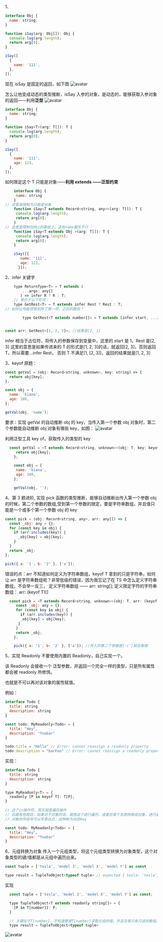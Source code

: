 1、

```javascript
interface Obj {
  name: string;
}

function iSay(arg: Obj[]): Obj {
  console.log(arg.length);
  return arg[0];
}

iSay([
  {
    name: '111',
  },
]);
```

现在 isSay 是固定的返回，如下图
![avatar](./assets/iSay1.png)

怎么让他变成动态的类型推断，isSay 入参的对象，是动态的，能够获取入参对象的返回——利用**泛型**
![avatar](./assets/iSay2.png)

```javascript
interface Obj {
  name: string;
}

function iSay<T>(arg: T[]): T {
  console.log(arg.length);
  return arg[0];
}

iSay([
  {
    name: '111',
    age: 123,
  },
]);
```

如何限定这个 T 只能是对象——**利用 extends ——泛型约束**

```javascript
    interface Obj {
     name: string
    }
// 这里是限制为只能是对象
    function iSay<T extends Record<string, any>>(arg: T[]): T {
     console.log(arg.length);
     return arg[0];
    }
// 这里是限制在Obj的基础上，没有name属性不行
    function iSay<T extends Obj >(arg: T[]): T {
     console.log(arg.length);
     return arg[0];
    }

    iSay([{
       name: '111',
       age: 123,
      }]);
```

2、infer 关键字

```javascript
    type ReturnType<T> = T extends (
        ...args: any[]
       ) => infer R ? R : T;
    // 等价于以下形式：
    type GetRest<T> = T extends infer Rest ? Rest : T;
// 如何让他能获取到除了第一项，之后的数组？

        type GetRest<T extends number[]> = T extends [infer start, ...infer Rest] ? Rest : T;


const arr: GetRest<[1, 2, 3]>; //结果是[2, 3]
```

infer 相当于占位符，将传入的参数保存到变量中，这里的 start 是 1，Rest 是[2, 3]
这里的意思是如果传进来的 T 的形式是[1, 2, 3]的话，就返回[2, 3]，否则返回 T，所以需要...infer Rest， 否则 T 不满足[1, [2, 3]]，返回的结果就是[1, 2, 3]

3、keyof
原题：

```javascript
const getVal = (obj: Record<string, unknown>, key: string) => {
  return obj[key];
};

const obj = {
  name: 'kiana',
  age: 100,
};

getVal(obj, 'name');
```

要求：实现 getVal 的自动推断 obj 的 key，当传入第一个参数 obj 对象时，第二个参数能自动推断 obj 对象有哪些 key，如图：
![avatar](./assets/keyof.png)

利用泛型工具 key of，获取传入的类型的 key

```javascript
  const getVal = <T extends Record<string, unknown>>(obj: T, key: keyof T) => {
     return obj[key];
    };

    const obj = {
     name: 'kiana',
     age: 100,
    };

    getVal(obj, '');

```

4、第 3 题进阶, 实现 pick 函数的类型推断，能够自动推断出传入第一个参数 obj 的时候，第二个参数的数组,受到第一个参数的限定，要是字符串数组，并且值只能是一个或多个第一个参数 obj 的 key

```javascript
const pick = (obj: Record<string, any>, arr: any[]) => {
  const _obj: any = {};
  for (const key in obj) {
    if (arr.includes(key)) {
      _obj[key] = obj[key];
    }
  }
  return _obj;
};

pick({ a: '1', b: '2' }, ['a']);
```

错误的点：arr 不知道如何定义为字符串数组，keyof T 拿到的只是字符串，如何让 arr 是字符串数组呢？非常低级的错误，因为我忘记了在 TS 中怎么定义字符串数组，不会举一反三，
定义字符串数组 —— arr: string[]; 定义限定字符的字符串数组： arr: (keyof T)[]

```javascript
  const pick = <T extends Record<string, unknown>>(obj: T, arr: (keyof T)[]) => {
     const _obj: any = {};
     for (const key in obj) {
       if (arr.includes(key)) {
       _obj[key] = obj[key];
      }
     }
     return _obj;
    };

    pick({ a: '1', b: '2' }, ['a']); //传入的第二个参数是['c']就会报错
```

5、实现 Readonly
不要使用内置的 Readonly<T>，自己实现一个。

该 Readonly 会接收一个 泛型参数，并返回一个完全一样的类型，只是所有属性都会被 readonly 所修饰。

也就是不可以再对该对象的属性赋值。

例如：

```javascript
interface Todo {
  title: string
  description: string
}

const todo: MyReadonly<Todo> = {
  title: "Hey",
  description: "foobar"
}

todo.title = "Hello" // Error: cannot reassign a readonly property
todo.description = "barFoo" // Error: cannot reassign a readonly property
```

实现：

```javascript
interface Todo {
  title: string
  description: string
}

type MyReadonly<T> = {
  readonly [P in keyof T]: T[P];
}

// 这个in操作符，其实就是遍历操作
// 后面有些题目，如果对于对象的话，就用这个进行遍历，或者将某个东西转换成对象，进行遍历
// 对象的中括号可以写表达式，这种称为动态key

const todo: MyReadonly<Todo> = {
  title: "Hey",
  description: "foobar"
}
```

6、元组转换为对象
传入一个元组类型，将这个元组类型转换为对象类型，这个对象类型的键/值都是从元组中遍历出来。

```javascript
const tuple = ['tesla', 'model 3', 'model X', 'model Y'] as const

type result = TupleToObject<typeof tuple> // expected { tesla: 'tesla', 'model 3': 'model 3', 'model X': 'model X', 'model Y': 'model Y'}
```

实现

```javascript
  const tuple = ['tesla', 'model 3', 'model X', 'model Y'] as const;

  type TupleToObject<T extends readonly string[]> = {
    [P in T[number]]: P;
  }

  // 关键在于T[number]，不知道要用T[number]读取元组的值，并且注意只有只读的数组，才能做到拿到它们的值，如果是普通的数组
  type result = TupleToObject<typeof tuple>
```

![avatar](./assets/元组.png)

